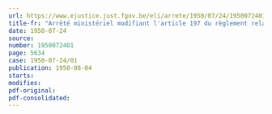 ```yaml
---
url: https://www.ejustice.just.fgov.be/eli/arrete/1950/07/24/1950072401/justel
title-fr: "Arrêté ministériel modifiant l'article 197 du règlement relatif aux traitements, soldes et indemnités diverses ainsi qu'aux droits du personnel de l'armée et de la gendarmerie aux allocations et prestations en deniers et en nature, approuvé par l'arrêté royal du 25 juin 1931"
date: 1950-07-24
source:
number: 1950072401
page: 5634
case: 1950-07-24/01
publication: 1950-08-04
starts:
modifies:
pdf-original:
pdf-consolidated:
---
```


